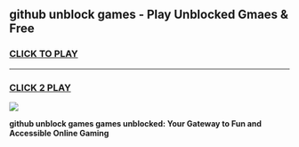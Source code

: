 
## github unblock games - Play Unblocked Gmaes & Free
<h3>
<a href="https://premium.freeplayer.one?title=github_unblock_games&ref=20F">CLICK TO PLAY</a></h3>
<hr>

<h3>
<a href="https://premium.freeplayer.one?title=github_unblock_games&ref=20F">CLICK 2 PLAY</a>
  
</h3>

<a href="https://premium.freeplayer.one?title=github_unblock_games&ref=20F/"><img src="https://clearcache.store/games.png"></a>


**github unblock games games unblocked: Your Gateway to Fun and Accessible Online Gaming**
